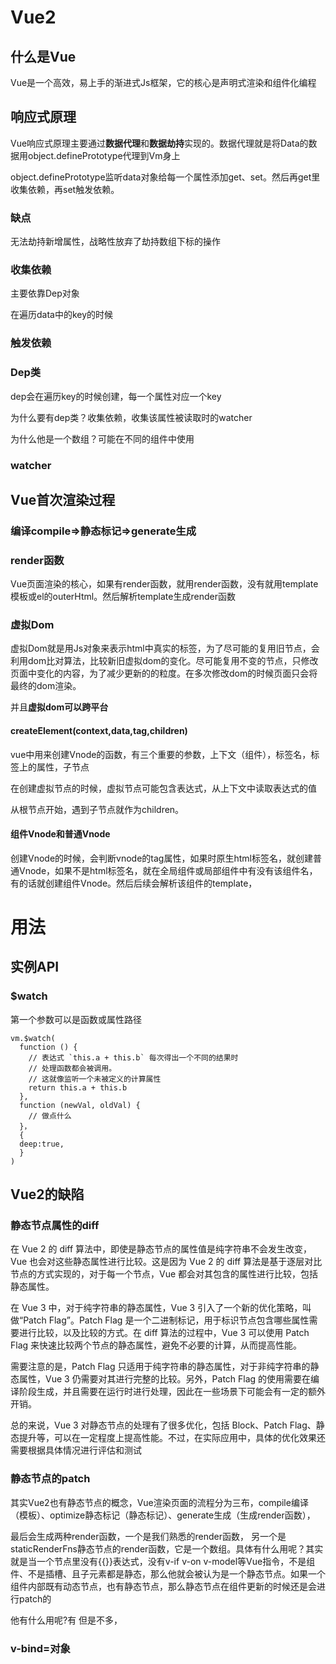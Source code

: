 # Vue2



## 什么是Vue

Vue是一个高效，易上手的渐进式Js框架，它的核心是声明式渲染和组件化编程



## 响应式原理

​	Vue响应式原理主要通过**数据代理**和**数据劫持**实现的。数据代理就是将Data的数据用object.definePrototype代理到Vm身上

object.definePrototype监听data对象给每一个属性添加get、set。然后再get里收集依赖，再set触发依赖。

### 缺点

无法劫持新增属性，战略性放弃了劫持数组下标的操作

### 收集依赖

主要依靠Dep对象

在遍历data中的key的时候



### 触发依赖



### Dep类

dep会在遍历key的时候创建，每一个属性对应一个key

为什么要有dep类？收集依赖，收集该属性被读取时的watcher

为什么他是一个数组？可能在不同的组件中使用



### watcher



## Vue首次渲染过程

### 编译compile=>静态标记=>generate生成

### render函数

Vue页面渲染的核心，如果有render函数，就用render函数，没有就用template模板或el的outerHtml。然后解析template生成render函数

### 虚拟Dom

虚拟Dom就是用Js对象来表示html中真实的标签，为了尽可能的复用旧节点，会利用dom比对算法，比较新旧虚拟dom的变化。尽可能复用不变的节点，只修改页面中变化的内容，为了减少更新的的粒度。在多次修改dom的时候页面只会将最终的dom渲染。



并且**虚拟dom可以跨平台**

#### createElement(context,data,tag,children)

vue中用来创建Vnode的函数，有三个重要的参数，上下文（组件），标签名，标签上的属性，子节点

在创建虚拟节点的时候，虚拟节点可能包含表达式，从上下文中读取表达式的值

从根节点开始，遇到子节点就作为children。

#### 组件Vnode和普通Vnode

创建Vnode的时候，会判断vnode的tag属性，如果时原生html标签名，就创建普通Vnode，如果不是html标签名，就在全局组件或局部组件中有没有该组件名，有的话就创建组件Vnode。然后后续会解析该组件的template，



# 用法

## 实例API

###  $watch

第一个参数可以是函数或属性路径

```
vm.$watch(
  function () {
    // 表达式 `this.a + this.b` 每次得出一个不同的结果时
    // 处理函数都会被调用。
    // 这就像监听一个未被定义的计算属性
    return this.a + this.b
  },
  function (newVal, oldVal) {
    // 做点什么
  }，
  {
  deep:true,
  }
)
```











## Vue2的缺陷

### 静态节点属性的diff

在 Vue 2 的 diff 算法中，即使是静态节点的属性值是纯字符串不会发生改变，Vue 也会对这些静态属性进行比较。这是因为 Vue 2 的 diff 算法是基于逐层对比节点的方式实现的，对于每一个节点，Vue 都会对其包含的属性进行比较，包括静态属性。

在 Vue 3 中，对于纯字符串的静态属性，Vue 3 引入了一个新的优化策略，叫做“Patch Flag”。Patch Flag 是一个二进制标记，用于标识节点包含哪些属性需要进行比较，以及比较的方式。在 diff 算法的过程中，Vue 3 可以使用 Patch Flag 来快速比较两个节点的静态属性，避免不必要的计算，从而提高性能。

需要注意的是，Patch Flag 只适用于纯字符串的静态属性，对于非纯字符串的静态属性，Vue 3 仍需要对其进行完整的比较。另外，Patch Flag 的使用需要在编译阶段生成，并且需要在运行时进行处理，因此在一些场景下可能会有一定的额外开销。

总的来说，Vue 3 对静态节点的处理有了很多优化，包括 Block、Patch Flag、静态提升等，可以在一定程度上提高性能。不过，在实际应用中，具体的优化效果还需要根据具体情况进行评估和测试



### 静态节点的patch

其实Vue2也有静态节点的概念，Vue渲染页面的流程分为三布，compile编译（模板）、optimize静态标记（静态标记）、generate生成（生成render函数），

最后会生成两种render函数，一个是我们熟悉的render函数， 另一个是staticRenderFns静态节点的render函数，它是一个数组。具体有什么用呢？其实就是当一个节点里没有{{}}表达式，没有v-if v-on v-model等Vue指令，不是组件、不是插槽、且子元素都是静态，那么他就会被认为是一个静态节点。如果一个组件内部既有动态节点，也有静态节点，那么静态节点在组件更新的时候还是会进行patch的

他有什么用呢?有 但是不多，





### v-bind=对象

